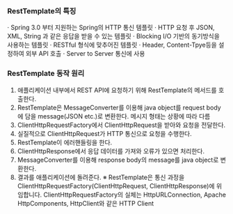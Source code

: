 ### RestTemplate의 특징
 · Spring 3.0 부터 지원하는 Spring의 HTTP 통신 템플릿
 · HTTP 요청 후 JSON, XML, String 과 같은 응답을 받을 수 있는 템플릿
 · Blocking I/O 기반의 동기방식을 사용하는 템플릿
 · RESTful 형식에 맞추어진 템플릿
 · Header, Content-Tpye등을 설정하여 외부 API 호출
 · Server to Server 통신에 사용


### RestTemplate 동작 원리
1. 애플리케이션 내부에서 REST API에 요청하기 위해 RestTemplate의 메서드를 호출한다.
2. RestTemplate은 MessageConverter를 이용해 java object를 request body에 담을 message(JSON etc.)로 변환한다. 메시지 형태는 상황에 따라 다름
3. ClientHttpRequestFactory에서 ClientHttpRequest을 받아와 요청을 전달한다.
4. 실질적으로 ClientHttpRequest가 HTTP 통신으로 요청을 수행한다.
5. RestTemplate이 에러핸들링을 한다.
6. ClientHttpResponse에서 응답 데이터를 가져와 오류가 있으면 처리한다.
7. MessageConverter를 이용해 response body의 message를 java object로 변환한다.
8. 결과를 애플리케이션에 돌려준다.
※ RestTemplate은 통신 과정을 ClientHttpRequestFactory(ClientHttpRequest, ClientHttpResponse)에 위임합니다. ClientHttpRequestFactory의 실체는 HttpURLConnection, Apache HttpComponents, HttpClient와 같은 HTTP Client
